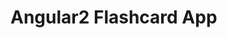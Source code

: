 # Angular2 Flashcard App

<!-- A basic MVC app written in vanilla ES2015 JavaScript, with a toolset of Babel, Gulp, Browserify and Sass. Users can view flashcard questions, click to reveal answers, and paginate forward and backward through cards.

[www.ahoef.co/js-flashcards](www.ahoef.co/js-flashcards)


### Development 

Clone or fork this repo, run `npm install` from the directory, then run `gulp`, and you're all set! A local server isn't required. 

I chose to set up my flashcard content around JavaScript, but you could easily change the questions and answers to whatever you'd like to study. Here's the schema for a card:

```javascript
{
	question: "What is a pure function?",
	answer: "A pure function is a function that, given the same input, will always return the same output and does not have any observable side effect.",
	source: "Professor Frisby's Mostly Adequate Guide to Functional Programming",
	sourceUrl: "https://drboolean.gitbooks.io/mostly-adequate-guide/content/ch3.html"
}
``` -->


